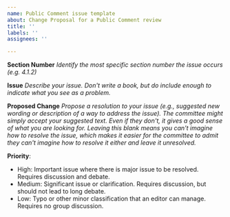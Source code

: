 ```yaml
---
name: Public Comment issue template
about: Change Proposal for a Public Comment review
title: ''
labels: ''
assignees: ''

---
```


**Section Number** *Identify the most specific section number the issue occurs (e.g. 4.1.2)*

**Issue** *Describe your issue. Don't write a book, but do include enough to indicate what you see as a problem.*

**Proposed Change** *Propose a resolution to your issue (e.g., suggested new wording or description of a way to address the issue). The committee might simply accept your suggested text. Even if they don't, it gives a good sense of what you are looking for. Leaving this blank means you can't imagine how to resolve the issue, which makes it easier for the committee to admit they can't imagine how to resolve it either and leave it unresolved.*

**Priority**:
- High: Important issue where there is major issue to be resolved. Requires discussion and debate.
- Medium: Significant issue or clarification. Requires discussion, but should not lead to long debate.
- Low: Typo or other minor classification that an editor can manage. Requires no group discussion.
